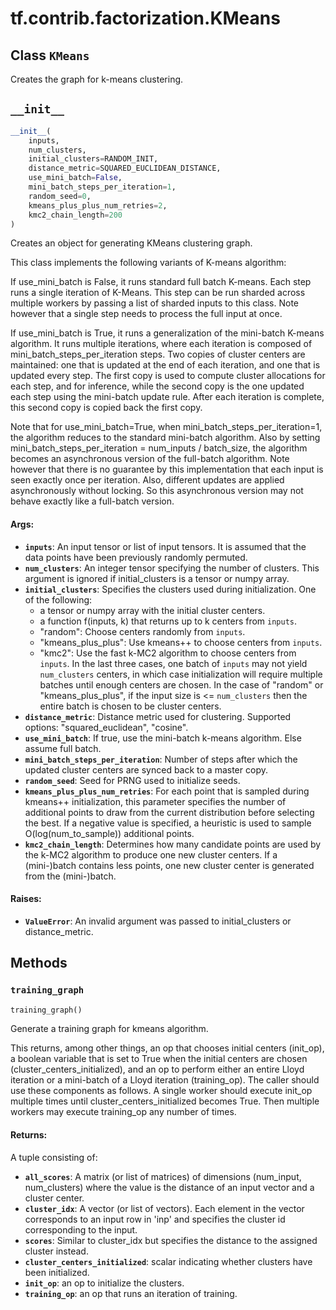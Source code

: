 <div itemscope itemtype="http://developers.google.com/ReferenceObject">
<meta itemprop="name" content="tf.contrib.factorization.KMeans" />
<meta itemprop="path" content="Stable" />
<meta itemprop="property" content="__init__"/>
<meta itemprop="property" content="training_graph"/>
</div>

# tf.contrib.factorization.KMeans

## Class `KMeans`



Creates the graph for k-means clustering.

<h2 id="__init__"><code>__init__</code></h2>

``` python
__init__(
    inputs,
    num_clusters,
    initial_clusters=RANDOM_INIT,
    distance_metric=SQUARED_EUCLIDEAN_DISTANCE,
    use_mini_batch=False,
    mini_batch_steps_per_iteration=1,
    random_seed=0,
    kmeans_plus_plus_num_retries=2,
    kmc2_chain_length=200
)
```

Creates an object for generating KMeans clustering graph.

This class implements the following variants of K-means algorithm:

If use_mini_batch is False, it runs standard full batch K-means. Each step
runs a single iteration of K-Means. This step can be run sharded across
multiple workers by passing a list of sharded inputs to this class. Note
however that a single step needs to process the full input at once.

If use_mini_batch is True, it runs a generalization of the mini-batch
K-means algorithm. It runs multiple iterations, where each iteration is
composed of mini_batch_steps_per_iteration steps. Two copies of cluster
centers are maintained: one that is updated at the end of each iteration,
and one that is updated every step. The first copy is used to compute
cluster allocations for each step, and for inference, while the second copy
is the one updated each step using the mini-batch update rule. After each
iteration is complete, this second copy is copied back the first copy.

Note that for use_mini_batch=True, when mini_batch_steps_per_iteration=1,
the algorithm reduces to the standard mini-batch algorithm. Also by setting
mini_batch_steps_per_iteration = num_inputs / batch_size, the algorithm
becomes an asynchronous version of the full-batch algorithm. Note however
that there is no guarantee by this implementation that each input is seen
exactly once per iteration. Also, different updates are applied
asynchronously without locking. So this asynchronous version may not behave
exactly like a full-batch version.

#### Args:

* <b>`inputs`</b>: An input tensor or list of input tensors. It is assumed that the
    data points have been previously randomly permuted.
* <b>`num_clusters`</b>: An integer tensor specifying the number of clusters. This
    argument is ignored if initial_clusters is a tensor or numpy array.
* <b>`initial_clusters`</b>: Specifies the clusters used during initialization. One
    of the following:
    - a tensor or numpy array with the initial cluster centers.
    - a function f(inputs, k) that returns up to k centers from `inputs`.
    - "random": Choose centers randomly from `inputs`.
    - "kmeans_plus_plus": Use kmeans++ to choose centers from `inputs`.
    - "kmc2": Use the fast k-MC2 algorithm to choose centers from `inputs`.
    In the last three cases, one batch of `inputs` may not yield
    `num_clusters` centers, in which case initialization will require
    multiple batches until enough centers are chosen. In the case of
    "random" or "kmeans_plus_plus", if the input size is <= `num_clusters`
    then the entire batch is chosen to be cluster centers.
* <b>`distance_metric`</b>: Distance metric used for clustering. Supported options:
    "squared_euclidean", "cosine".
* <b>`use_mini_batch`</b>: If true, use the mini-batch k-means algorithm. Else assume
    full batch.
* <b>`mini_batch_steps_per_iteration`</b>: Number of steps after which the updated
    cluster centers are synced back to a master copy.
* <b>`random_seed`</b>: Seed for PRNG used to initialize seeds.
* <b>`kmeans_plus_plus_num_retries`</b>: For each point that is sampled during
    kmeans++ initialization, this parameter specifies the number of
    additional points to draw from the current distribution before selecting
    the best. If a negative value is specified, a heuristic is used to
    sample O(log(num_to_sample)) additional points.
* <b>`kmc2_chain_length`</b>: Determines how many candidate points are used by the
    k-MC2 algorithm to produce one new cluster centers. If a (mini-)batch
    contains less points, one new cluster center is generated from the
    (mini-)batch.


#### Raises:

* <b>`ValueError`</b>: An invalid argument was passed to initial_clusters or
    distance_metric.



## Methods

<h3 id="training_graph"><code>training_graph</code></h3>

``` python
training_graph()
```

Generate a training graph for kmeans algorithm.

This returns, among other things, an op that chooses initial centers
(init_op), a boolean variable that is set to True when the initial centers
are chosen (cluster_centers_initialized), and an op to perform either an
entire Lloyd iteration or a mini-batch of a Lloyd iteration (training_op).
The caller should use these components as follows. A single worker should
execute init_op multiple times until cluster_centers_initialized becomes
True. Then multiple workers may execute training_op any number of times.

#### Returns:

A tuple consisting of:
* <b>`all_scores`</b>: A matrix (or list of matrices) of dimensions (num_input,
    num_clusters) where the value is the distance of an input vector and a
    cluster center.
* <b>`cluster_idx`</b>: A vector (or list of vectors). Each element in the vector
    corresponds to an input row in 'inp' and specifies the cluster id
    corresponding to the input.
* <b>`scores`</b>: Similar to cluster_idx but specifies the distance to the
    assigned cluster instead.
* <b>`cluster_centers_initialized`</b>: scalar indicating whether clusters have been
    initialized.
* <b>`init_op`</b>: an op to initialize the clusters.
* <b>`training_op`</b>: an op that runs an iteration of training.



